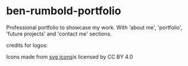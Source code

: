 # ben-rumbold-portfolio
Professional portfolio to showcase my work. With 'about me', 'portfolio', 'future projects' and 'contact me' sections. 


credits for logos: <div>Icons made from <a href="https://www.onlinewebfonts.com/icon">svg icons</a>is licensed by CC BY 4.0</div>